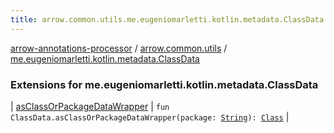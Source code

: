 ```yaml
---
title: arrow.common.utils.me.eugeniomarletti.kotlin.metadata.ClassData - arrow-annotations-processor
---
```


[arrow-annotations-processor](../../index.html) / [arrow.common.utils](../index.html) / [me.eugeniomarletti.kotlin.metadata.ClassData](./index.html)

### Extensions for me.eugeniomarletti.kotlin.metadata.ClassData

| [asClassOrPackageDataWrapper](as-class-or-package-data-wrapper.html) | `fun ClassData.asClassOrPackageDataWrapper(package: `[`String`](https://kotlinlang.org/api/latest/jvm/stdlib/kotlin/-string/index.html)`): `[`Class`](../-class-or-package-data-wrapper/-class/index.html) |

